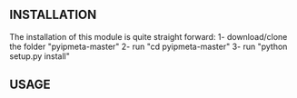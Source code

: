 ## INSTALLATION
The installation of this module is quite straight forward: 
1- download/clone the folder "pyipmeta-master"
2- run "cd pyipmeta-master"
3- run "python setup.py install"

## USAGE

